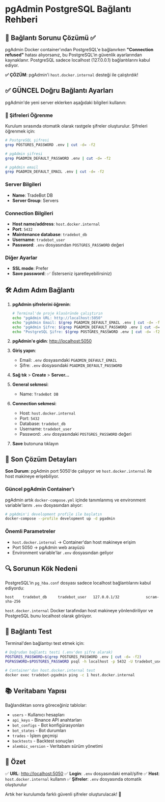 # pgAdmin PostgreSQL Bağlantı Rehberi

## 🔗 Bağlantı Sorunu Çözümü ✅

pgAdmin Docker container'ından PostgreSQL'e bağlanırken **"Connection refused"** hatası alıyorsanız, bu PostgreSQL'in güvenlik ayarlarından kaynaklanır. PostgreSQL sadece localhost (127.0.0.1) bağlantılarını kabul ediyor.

**✅ ÇÖZÜM**: pgAdmin'i `host.docker.internal` desteği ile çalıştırdık!

## ✅ GÜNCEL Doğru Bağlantı Ayarları

pgAdmin'de yeni server eklerken aşağıdaki bilgileri kullanın:

### 🔐 Şifreleri Öğrenme

Kurulum sırasında otomatik olarak rastgele şifreler oluşturulur. Şifreleri öğrenmek için:

```bash
# PostgreSQL şifresi
grep POSTGRES_PASSWORD .env | cut -d= -f2

# pgAdmin şifresi
grep PGADMIN_DEFAULT_PASSWORD .env | cut -d= -f2

# pgAdmin email
grep PGADMIN_DEFAULT_EMAIL .env | cut -d= -f2
```

### Server Bilgileri

- **Name**: TradeBot DB
- **Server Group**: Servers

### Connection Bilgileri

- **Host name/address**: `host.docker.internal`
- **Port**: `5432`
- **Maintenance database**: `tradebot_db`
- **Username**: `tradebot_user`
- **Password**: `.env` dosyasından `POSTGRES_PASSWORD` değeri

### Diğer Ayarlar

- **SSL mode**: Prefer
- **Save password**: ✅ (İsterseniz işaretleyebilirsiniz)

## 🛠️ Adım Adım Bağlantı

1. **pgAdmin şifrelerini öğrenin**:

   ```bash
   # Terminal'de proje klasöründe çalıştırın
   echo "pgAdmin URL: http://localhost:5050"
   echo "pgAdmin Email: $(grep PGADMIN_DEFAULT_EMAIL .env | cut -d= -f2)"
   echo "pgAdmin Şifre: $(grep PGADMIN_DEFAULT_PASSWORD .env | cut -d= -f2)"
   echo "PostgreSQL Şifre: $(grep POSTGRES_PASSWORD .env | cut -d= -f2)"
   ```

2. **pgAdmin'e gidin**: <http://localhost:5050>

3. **Giriş yapın**:
   - Email: `.env` dosyasındaki `PGADMIN_DEFAULT_EMAIL`
   - Şifre: `.env` dosyasındaki `PGADMIN_DEFAULT_PASSWORD`

4. **Sağ tık** > **Create** > **Server...**

5. **General sekmesi**:
   - Name: `TradeBot DB`

6. **Connection sekmesi**:
   - Host: `host.docker.internal`
   - Port: `5432`
   - Database: `tradebot_db`
   - Username: `tradebot_user`
   - Password: `.env` dosyasındaki `POSTGRES_PASSWORD` değeri

7. **Save** butonuna tıklayın

## 🔧 Son Çözüm Detayları

**Son Durum**: pgAdmin port 5050'de çalışıyor ve `host.docker.internal` ile host makineye erişebiliyor.

### Güncel pgAdmin Container'ı

pgAdmin artık `docker-compose.yml` içinde tanımlanmış ve environment variable'larını `.env` dosyasından alıyor:

```bash
# pgAdmin'i development profile ile başlatın
docker-compose --profile development up -d pgadmin
```

### Önemli Parametreler

- `host.docker.internal` → Container'dan host makineye erişim
- Port 5050 → pgAdmin web arayüzü
- Environment variable'lar `.env` dosyasından geliyor

## 🔍 Sorunun Kök Nedeni

PostgreSQL'in `pg_hba.conf` dosyası sadece localhost bağlantılarını kabul ediyordu:

```
host    tradebot_db     tradebot_user   127.0.0.1/32            scram-sha-256
```

`host.docker.internal` Docker tarafından host makineye yönlendiriliyor ve PostgreSQL bunu localhost olarak görüyor.

## 🧪 Bağlantı Test

Terminal'den bağlantıyı test etmek için:

```bash
# Doğrudan bağlantı testi (.env'den şifre alarak)
POSTGRES_PASSWORD=$(grep POSTGRES_PASSWORD .env | cut -d= -f2)
PGPASSWORD=$POSTGRES_PASSWORD psql -h localhost -p 5432 -U tradebot_user -d tradebot_db -c "SELECT version();"

# Container'dan host.docker.internal test
docker exec tradebot-pgadmin ping -c 1 host.docker.internal
```

## 📚 Veritabanı Yapısı

Bağlandıktan sonra göreceğiniz tablolar:

- `users` - Kullanıcı hesapları
- `api_keys` - Binance API anahtarları
- `bot_configs` - Bot konfigürasyonları
- `bot_states` - Bot durumları
- `trades` - İşlem geçmişi
- `backtests` - Backtest sonuçları
- `alembic_version` - Veritabanı sürüm yönetimi

## 🎯 Özet

✅ **URL**: <http://localhost:5050>
✅ **Login**: `.env` dosyasındaki email/şifre
✅ **Host**: `host.docker.internal` kullanın
✅ **Şifreler**: `.env` dosyasında otomatik oluşturulur

Artık her kurulumda farklı güvenli şifreler oluşturulacak! 🚀
